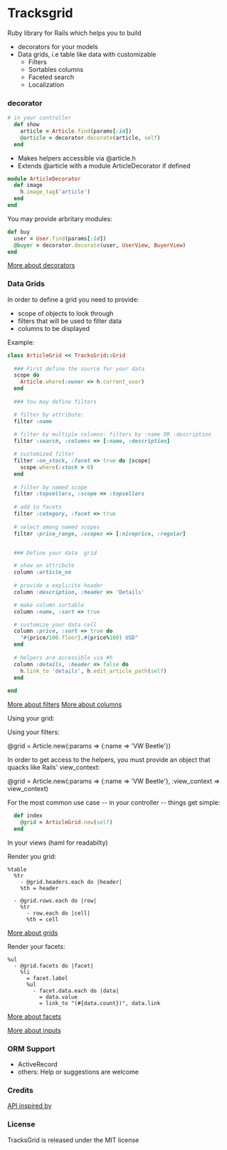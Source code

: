 # Tracksgrid

Ruby library for Rails which helps you to build

* decorators for your models
* Data grids, i.e table like data with customizable
  * Filters
  * Sortables columns
  * Faceted search
  * Localization

### decorator

```ruby
# in your controller
  def show
    article = Article.find(params[:id])
    @article = decorator.decorate(article, self)
  end
```

* Makes helpers accessible via @article.h
* Extends @article with a module ArticleDecorator if defined

```ruby
module ArticleDecorator
  def image
    h.image_tag('article')
  end
end
```

You may provide arbritary modules:

```ruby
def buy
  user = User.find(params[:id])
  @buyer = decorator.decorate(user, UserView, BuyerView)
end
```

[More about decorators](https://github.com/tracksun/tracksgrid/wiki/Decorators)

### Data Grids

In order to define a grid you need to provide:

* scope of objects to look through
* filters that will be used to filter data
* columns to be displayed

Example:

```ruby
class ArticleGrid << TracksGrid::Grid
   
  ### First define the source for your data
  scope do
    Article.where(:owner => h.current_user)
  end
     
  ### You may define filters 

  # filter by attribute:
  filter :name
  
  # filter by multiple columns: filters by :name OR :description
  filter :search, :columns => [:name, :description]

  # customized filter 
  filter :on_stock, :facet => true do |scope|
    scope.where(:stock > 0)
  end
  
  # filter by named scope
  filter :topsellers, :scope => :topsellers
     
  # add to facets
  filter :category, :facet => true              
  
  # select among named scopes
  filter :price_range, :scopes => [:niceprice, :regular] 


  ### Define your data  grid

  # show an attribute
  column :article_no
  
  # provide a explicite header
  column :description, :header => 'Details'

  # make column sortable
  column :name, :sort => true     

  # customize your data cell
  column :price, :sort => true do
    "#{price/100.floor},#{price%100} USD"
  end
  
  # helpers are accessible via #h
  column :details, :header => false do
    h.link_to 'details', h.edit_article_path(self)
  end
  
end
```

[More about filters](https://github.com/tracksun/tracksgrid/wiki/Filters)
[More about columns](https://github.com/tracksun/tracksgrid/wiki/Filters)


Using your grid:

Using your filters:

@grid = Article.new(:params => {:name => 'VW Beetle'})

In order to get access to the helpers, you must provide an object
that quacks like Rails' view_context:

@grid = Article.new(:params => {:name => 'VW Beetle'}, :view_context => view_context)

For the most common use case -- in your controller -- things get simple:

```ruby
  def index
    @grid = ArticleGrid.new(self)
  end
```

In your views (haml for readabilty)

Render you grid:

```haml
%table
  %tr
    - @grid.headers.each do |header|
    %th = header

  - @grid.rows.each do |row|
    %tr
      - row.each do |cell|
      %th = cell 
```
[More about grids](https://github.com/tracksun/tracksgrid/wiki/Grids)

Render your facets:

```haml
%ul
  - @grid.facets do |facet|
    %li
      = facet.label
      %ul
        - facet.data.each do |data|
          = data.value
          = link_to "(#{data.count})", data.link

```
[More about facets](https://github.com/tracksun/tracksgrid/wiki/Facets)



[More about inputs](https://github.com/tracksun/tracksgrid/wiki/Inputs)



### ORM Support

* ActiveRecord
* others: Help or suggestions are welcome


### Credits

[API inspired by](https://github.com/bogdan/datagrid)

### License

TracksGrid is released under the MIT license
